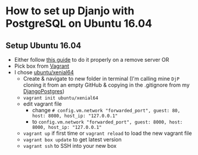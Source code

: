 # How to set up Djanjo with PostgreSQL on Ubuntu 16.04

## Setup Ubuntu 16.04
- Either follow [this guide](https://www.digitalocean.com/community/tutorials/initial-server-setup-with-ubuntu-16-04) to do it properly on a remove server OR
- Pick box from [Vagrant](https://app.vagrantup.com/boxes/)
- I chose [ubuntu/xenial64](https://app.vagrantup.com/ubuntu/boxes/xenial64)
  - Create & navigate to new folder in terminal (I'm calling mine `DjP` cloning it from an empty GitHub & copying in the .gitignore from my [DjangoPostgres](https://github.com/Aqueum/DjangoPostgres/blob/master/.gitignore))
  - `vagrant init ubuntu/xenial64`
  - edit vagrant file
    - change `# config.vm.network "forwarded_port", guest: 80, host: 8080, host_ip: "127.0.0.1"`
    - to `config.vm.network "forwarded_port", guest: 8000, host: 8000, host_ip: "127.0.0.1"`
  - `vagrant up` if first time or `vagrant reload` to load the new vagrant file
  - `vagrant box update` to get latest version
  - `vagrant ssh` to SSH into your new box